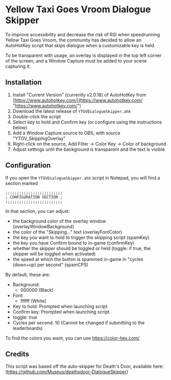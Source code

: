 # Yellow Taxi Goes Vroom Dialogue Skipper
To improve accessibility and decrease the risk of RSI when speedrunning Yellow Taxi Goes Vroom, the community has decided to allow an AutoHotKey script that skips dialogue when a customizable key is held.

To be transparent with usage, an overlay is displayed in the top left corner of the screen, and a Window Capture must be added to your scene capturing it.

## Installation
1. Install "Current Version" (currently v2.0.18) of AutoHotKey from [https://www.autohotkey.com/](https://www.autohotkey.com/ "https://www.autohotkey.com/")
2. Download the latest release of `YTGVDialogueSkipper.ahk`
3. Double-click the script
4. Select key to hold and Confirm key (or configure using the instructions below)
5. Add a Window Capture source to OBS, with source "YTGV_SkippingOverlay"
6. Right-click on the source, Add Filter -> Color Key -> Color of background
7. Adjust settings until the background is transparent and the text is visible

## Configuration
If you open the `YTGVDialogueSkipper.ahk` script in Notepad, you will find a section marked
```
;;;;;;;;;;;;;;;;;;;;;;;;;
; CONFIGURATION SECTION ;
;;;;;;;;;;;;;;;;;;;;;;;;;
```

In that section, you can adjust:
 - the background color of the overlay window (overlayWindowBackground)
 - the color of the "Skipping..." text (overlayFontColor)
 - the key you want to hold to trigger the skipping script (spamKey)
 - the key you have Confirm bound to in-game (confirmKey)
 - whether the skipper should be toggled or held (toggle: if true, the skipper will be toggled when activated)
 - the speed at which the button is spammed in-game in "cycles (down+up) per second" (spamCPS)

By default, these are:
 - Background:
   - 000000 (Black)
 - Font:
   - ffffff (White)
 - Key to hold: Prompted when launching script
 - Confirm key: Prompted when launching script
 - toggle: true
 - Cycles per second: 10 (Cannot be changed if submitting to the leaderboards)

To find the colors you want, you can use https://color-hex.com/

## Credits
This script was based off the auto-skipper for Death's Door, available here: (https://github.com/Museus/deathsdoor-DialogueSkipper)
